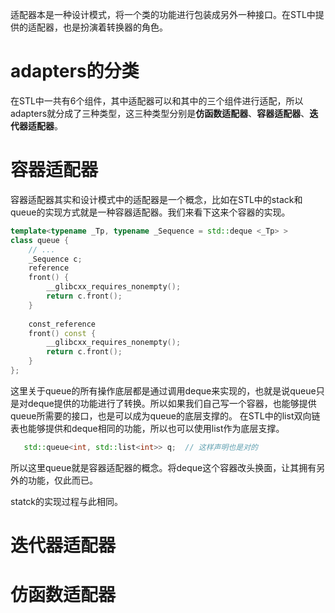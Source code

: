 适配器本是一种设计模式，将一个类的功能进行包装成另外一种接口。在STL中提供的适配器，也是扮演着转换器的角色。

# adapters的分类

在STL中一共有6个组件，其中适配器可以和其中的三个组件进行适配，所以adapters就分成了三种类型，这三种类型分别是**仿函数适配器**、**容器适配器**、**迭代器适配器**。

# 容器适配器

容器适配器其实和设计模式中的适配器是一个概念，比如在STL中的stack和queue的实现方式就是一种容器适配器。我们来看下这来个容器的实现。

```cpp
template<typename _Tp, typename _Sequence = std::deque <_Tp> >
class queue {
    // ...
    _Sequence c;
    reference
    front() {
        __glibcxx_requires_nonempty();
        return c.front();
    }
    
    const_reference
    front() const {
        __glibcxx_requires_nonempty();
        return c.front();
    }
};
```

这里关于queue的所有操作底层都是通过调用deque来实现的，也就是说queue只是对deque提供的功能进行了转换。所以如果我们自己写一个容器，也能够提供queue所需要的接口，也是可以成为queue的底层支撑的。
在STL中的list双向链表也能够提供和deque相同的功能，所以也可以使用list作为底层支撑。

```cpp
   std::queue<int, std::list<int>> q;  // 这样声明也是对的
```

所以这里queue就是容器适配器的概念。将deque这个容器改头换面，让其拥有另外的功能，仅此而已。

statck的实现过程与此相同。

# 迭代器适配器

# 仿函数适配器

